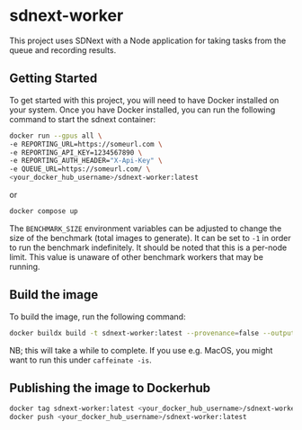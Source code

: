 # sdnext-worker

This project uses SDNext with a Node application for taking tasks from the queue and recording results.

## Getting Started

To get started with this project, you will need to have Docker installed on your system. Once you have Docker installed, you can run the following command to start the sdnext container:

```bash
docker run --gpus all \
-e REPORTING_URL=https://someurl.com \
-e REPORTING_API_KEY=1234567890 \
-e REPORTING_AUTH_HEADER="X-Api-Key" \
-e QUEUE_URL=https://someurl.com/ \
<your_docker_hub_username>/sdnext-worker:latest
```
or

```bash
docker compose up
```

The `BENCHMARK_SIZE` environment variables can be adjusted to change the size of the benchmark (total images to generate). It can be set to `-1` in order to run the benchmark indefinitely. It should be noted that this is a per-node limit. This value is unaware of other benchmark workers that may be running.

## Build the image

To build the image, run the following command:

```bash
docker buildx build -t sdnext-worker:latest --provenance=false --output type=docker .
```

NB; this will take a while to complete. If you use e.g. MacOS, you might want to run this under `caffeinate -is`.

## Publishing the image to Dockerhub

```bash
docker tag sdnext-worker:latest <your_docker_hub_username>/sdnext-worker:latest
docker push <your_docker_hub_username>/sdnext-worker:latest
```
